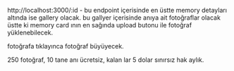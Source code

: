 http://localhost:3000/:id - bu endpoint içerisinde en üstte memory detayları altında ise gallery olacak. bu gallyer içerisinde anıya ait fotoğraflar olacak üstte ki memory card ının en sağında upload butonu ile fotoğraf yüklenebilecek.

fotoğrafa tıklayınca fotoğraf büyüyecek.


250 fotoğraf, 10 tane anı ücretsiz,
kalan lar 5 dolar sınırsız hak aylık.